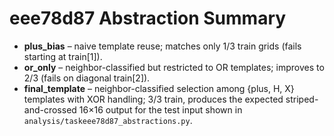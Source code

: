 # eee78d87 Abstraction Summary

- **plus_bias** – naive template reuse; matches only 1/3 train grids (fails starting at train[1]).
- **or_only** – neighbor-classified but restricted to OR templates; improves to 2/3 (fails on diagonal train[2]).
- **final_template** – neighbor-classified selection among {plus, H, X} templates with XOR handling; 3/3 train, produces the expected striped-and-crossed 16×16 output for the test input shown in `analysis/taskeee78d87_abstractions.py`.
